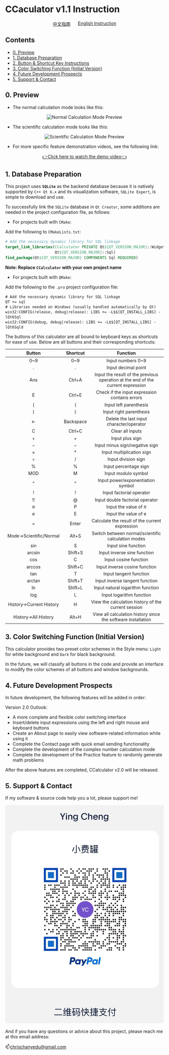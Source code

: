 # CCaculator v1.1 Instruction

<div style="display: flex; justify-content: space-between; padding: 0 30%;">
  <a href="./README.md">中文指南</a>
  <a href="./ReadMe_EN.md">English Instruction</a>
</div>

## Contents

- [0. Preview](#chapter-0)
- [1. Database Preparation](#chapter-1)
- [2. Button & Shortcut Key Instructions](#chapter-2)
- [3. Color Switching Function (Initial Version)](#chapter-3)
- [4. Future Development Prospects](#chapter-4)
- [5. Support & Contact](#Support)

## <a id="chapter-0">0. Preview</a>

- The normal calculation mode looks like this:

<div style="text-align: center;"> 
	<img src="https://pic.imgdb.cn/item/66875f1bd9c307b7e92ac000.png" alt="Normal Calculation Mode Preview">
</div>

- The scientific calculation mode looks like this:

<div style="text-align: center;"> 
	<img src="https://pic.imgdb.cn/item/66875f3fd9c307b7e92af696.png" alt="Scientific Calculation Mode Preview">
</div>

- For more specific feature demonstration videos, see the following link:

<div style="text-align: center;">
  <a href="https://www.bilibili.com/video/BV12UhZe5EwT/?vd_source=057305f6f7570cd5ef98cb1a31358015" target="\_blank">👉Click here to watch the demo video👈</a>
</div>

## <a id="chapter-1">1. Database Preparation</a>

This project uses **`SQLite`** as the backend database because it is natively supported by `C++ Qt 6.x` and its visualization software, `SQLite Expert`, is simple to download and use.

To successfully link the `SQLite` database in `Qt Creator`, some additions are needed in the project configuration file, as follows:

- For projects built with `CMake`:

Add the following to `CMakeLists.txt`:

```CMake
# Add the necessary dynamic library for SQL linkage
target_link_libraries(CCalculator PRIVATE Qt${QT_VERSION_MAJOR}::Widgets
                      Qt${QT_VERSION_MAJOR}::Sql)
find_package(Qt${QT_VERSION_MAJOR} COMPONENTS Sql REQUIRED)
```

**Note: Replace `CCalculator` with your own project name**

- For projects built with `QMake`:

Add the following to the `.pro` project configuration file:

```QMake
# Add the necessary dynamic library for SQL linkage
QT += sql
# Libraries needed on Windows (usually handled automatically by Qt)
win32:CONFIG(release, debug|release): LIBS += -L$$[QT_INSTALL_LIBS] -lQt6Sql
win32:CONFIG(debug, debug|release): LIBS += -L$$[QT_INSTALL_LIBS] -lQt6Sqld
```

The buttons of this calculator are all bound to keyboard keys as shortcuts for ease of use. Below are all buttons and their corresponding shortcuts:

| Button                  | Shortcut   | Function                           |
|:-----------------------:|:---------:|:---------------------------------:|
| 0~9                     | 0~9       | Input numbers 0~9                 |
| .                       | .         | Input decimal point               |
| Ans                     | Ctrl+A    | Input the result of the previous operation at the end of the current expression |
| E                       | Ctrl+E    | Check if the input expression contains errors |
| (                       | (         | Input left parenthesis            |
| )                       | )         | Input right parenthesis           |
| ←                       | Backspace | Delete the last input character/operator |
| C                       | Ctrl+C    | Clear all inputs                  |
| $+$                     | $+$       | Input plus sign                   |
| $-$                     | $-$       | Input minus sign/negative sign    |
| ×                       | $*$       | Input multiplication sign         |
| ÷                       | /         | Input division sign               |
| %                       | %         | Input percentage sign             |
| MOD                     | M         | Input modulo symbol               |
| ^                       | ^         | Input power/exponentiation symbol |
| !                       | !         | Input factorial operator          |
| !!                      | @         | Input double factorial operator   |
| $\pi$                   | P         | Input the value of $\pi$          |
| e                       | E         | Input the value of e              |
| =                       | Enter     | Calculate the result of the current expression |
| Mode→Scientific/Normal  | Alt+S     | Switch between normal/scientific calculation modes |
| sin                     | S         | Input sine function               |
| arcsin                  | Shift+S   | Input inverse sine function       |
| cos                     | C         | Input cosine function             |
| arccos                  | Shift+C   | Input inverse cosine function     |
| tan                     | T         | Input tangent function            |
| arctan                  | Shift+T   | Input inverse tangent function    |
| ln                      | Shift+L   | Input natural logarithm function  |
| log                     | L         | Input logarithm function          |
| History→Current History | H         | View the calculation history of the current session |
| History→All History     | Alt+H     | View all calculation history since the software installation |

## <a id="chapter-3">3. Color Switching Function (Initial Version)</a>

This calculator provides two preset color schemes in the Style menu: `Light` for white background and `Dark` for black background.

In the future, we will classify all buttons in the code and provide an interface to modify the color schemes of all buttons and window backgrounds.

## <a id="chapter-4">4. Future Development Prospects</a>

In future development, the following features will be added in order:

Version 2.0 Outlook:

- A more complete and flexible color switching interface
- Insert/delete input expressions using the left and right mouse and keyboard buttons
- Create an About page to easily view software-related information while using it
- Complete the Contact page with quick email sending functionality
- Complete the development of the complex number calculation mode
- Complete the development of the Practice feature to randomly generate math problems

After the above features are completed, CCalculator v2.0 will be released.

## <a id="Support">5. Support & Contact</a>

If my software & source code help you a lot, please support me!

<div style="text-align: center;"> 
	<img src="./SupportOnMe_Paypal.png" alt="Support">
</div>

And if you have any questions or advice about this project, please reach me at this email address:

📫chrischanyedu@gmail.com

